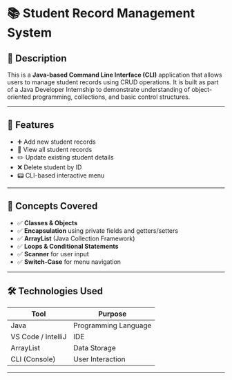 # 📚 Student Record Management System

## 📝 Description

This is a **Java-based Command Line Interface (CLI)** application that allows users to manage student records using CRUD operations. It is built as part of a Java Developer Internship to demonstrate understanding of object-oriented programming, collections, and basic control structures.

---

## 🎯 Features

- ➕ Add new student records  
- 👀 View all student records  
- ✏️ Update existing student details  
- ❌ Delete student by ID  
- 📟 CLI-based interactive menu

---

## 🧠 Concepts Covered

- ✅ **Classes & Objects**  
- ✅ **Encapsulation** using private fields and getters/setters  
- ✅ **ArrayList** (Java Collection Framework)  
- ✅ **Loops & Conditional Statements**  
- ✅ **Scanner** for user input  
- ✅ **Switch-Case** for menu navigation  

---

## 🛠 Technologies Used

| Tool          | Purpose              |
|---------------|----------------------|
| Java          | Programming Language |
| VS Code / IntelliJ | IDE             |
| ArrayList     | Data Storage         |
| CLI (Console) | User Interaction     |

---




